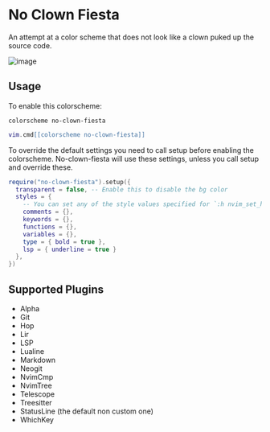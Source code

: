 # No Clown Fiesta

An attempt at a color scheme that does not look like a clown puked up the source code.

![image](https://gustafrydholm.xyz/images/no-clown-fiesta.png)

## Usage

To enable this colorscheme:

```vim
colorscheme no-clown-fiesta
```

```lua
vim.cmd[[colorscheme no-clown-fiesta]]
```

To override the default settings you need to call setup before enabling the
colorscheme. No-clown-fiesta will use these settings, unless you call setup
and override these.

```lua
require("no-clown-fiesta").setup({
  transparent = false, -- Enable this to disable the bg color
  styles = { 
    -- You can set any of the style values specified for `:h nvim_set_hl`
    comments = {},
    keywords = {},
    functions = {},
    variables = {},
    type = { bold = true },
    lsp = { underline = true }
  },
})
```

## Supported Plugins

- Alpha
- Git
- Hop
- Lir
- LSP
- Lualine
- Markdown
- Neogit
- NvimCmp
- NvimTree
- Telescope
- Treesitter
- StatusLine (the default non custom one)
- WhichKey
